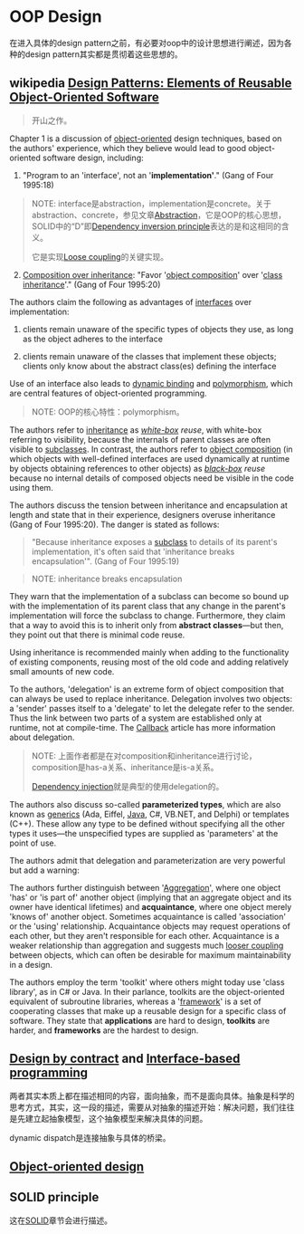 # OOP Design

在进入具体的design pattern之前，有必要对oop中的设计思想进行阐述，因为各种的design pattern其实都是贯彻着这些思想的。

## wikipedia [Design Patterns: Elements of Reusable Object-Oriented Software](https://en.wikipedia.org/wiki/Design_Patterns)

> 开山之作。

Chapter 1 is a discussion of [object-oriented](https://en.wikipedia.org/wiki/Object-oriented) design techniques, based on the authors' experience, which they believe would lead to good object-oriented software design, including:

1) "Program to an 'interface', not an '**implementation'**." (Gang of Four 1995:18)

> NOTE: interface是abstraction，implementation是concrete。关于abstraction、concrete，参见文章[Abstraction](https://dengking.github.io/Post/Abstraction/Abstraction/)，它是OOP的核心思想，SOLID中的“D”即[Dependency inversion principle](https://en.wikipedia.org/wiki/Dependency_inversion_principle)表达的是和这相同的含义。
>
> 它是实现[Loose coupling](https://en.wikipedia.org/wiki/Loose_coupling)的关键实现。

2) [Composition over inheritance](https://en.wikipedia.org/wiki/Composition_over_inheritance): "Favor '[object composition](https://en.wikipedia.org/wiki/Object_composition)' over '[class inheritance](https://en.wikipedia.org/wiki/Inheritance_(computer_science))'." (Gang of Four 1995:20)



The authors claim the following as advantages of [interfaces](https://en.wikipedia.org/wiki/Interface_(computer_science)) over implementation:

1) clients remain unaware of the specific types of objects they use, as long as the object adheres to the interface

2) clients remain unaware of the classes that implement these objects; clients only know about the abstract class(es) defining the interface

Use of an interface also leads to [dynamic binding](https://en.wikipedia.org/wiki/Dynamic_dispatch) and [polymorphism](https://en.wikipedia.org/wiki/Polymorphism_in_object-oriented_programming), which are central features of object-oriented programming.

> NOTE: OOP的核心特性：polymorphism。

The authors refer to [inheritance](https://en.wikipedia.org/wiki/Inheritance_(object-oriented_programming)) as *[white-box](https://en.wikipedia.org/wiki/White_box_(software_engineering)) reuse*, with white-box referring to visibility, because the internals of parent classes are often visible to [subclasses](https://en.wikipedia.org/wiki/Subclass_(computer_science)). In contrast, the authors refer to [object composition](https://en.wikipedia.org/wiki/Object_composition) (in which objects with well-defined interfaces are used dynamically at runtime by objects obtaining references to other objects) as *[black-box](https://en.wikipedia.org/wiki/Black_box) reuse* because no internal details of composed objects need be visible in the code using them.

The authors discuss the tension between inheritance and encapsulation at length and state that in their experience, designers overuse inheritance (Gang of Four 1995:20). The danger is stated as follows:

> "Because inheritance exposes a [subclass](https://en.wikipedia.org/wiki/Subclass_(computer_science)) to details of its parent's implementation, it's often said that 'inheritance breaks encapsulation'". (Gang of Four 1995:19)

> NOTE: inheritance breaks encapsulation

They warn that the implementation of a subclass can become so bound up with the implementation of its parent class that any change in the parent's implementation will force the subclass to change. Furthermore, they claim that a way to avoid this is to inherit only from **abstract classes**—but then, they point out that there is minimal code reuse.

Using inheritance is recommended mainly when adding to the functionality of existing components, reusing most of the old code and adding relatively small amounts of new code.

To the authors, 'delegation' is an extreme form of object composition that can always be used to replace inheritance. Delegation involves two objects: a 'sender' passes itself to a 'delegate' to let the delegate refer to the sender. Thus the link between two parts of a system are established only at runtime, not at compile-time. The [Callback](https://en.wikipedia.org/wiki/Callback_(computer_science)) article has more information about delegation.

> NOTE: 上面作者都是在对composition和inheritance进行讨论，composition是has-a关系、inheritance是is-a关系。
>
> [Dependency injection](https://en.wikipedia.org/wiki/Dependency_injection)就是典型的使用delegation的。	





The authors also discuss so-called **parameterized types**, which are also known as [generics](https://en.wikipedia.org/wiki/Generic_programming) (Ada, Eiffel, [Java](https://en.wikipedia.org/wiki/Generics_in_Java), C#, VB.NET, and Delphi) or templates (C++). These allow any type to be defined without specifying all the other types it uses—the unspecified types are supplied as 'parameters' at the point of use.

The authors admit that delegation and parameterization are very powerful but add a warning:



The authors further distinguish between '[Aggregation](https://en.wikipedia.org/wiki/Object_composition#Aggregation)', where one object 'has' or 'is part of' another object (implying that an aggregate object and its owner have identical lifetimes) and **acquaintance**, where one object merely 'knows of' another object. Sometimes acquaintance is called 'association' or the 'using' relationship. Acquaintance objects may request operations of each other, but they aren't responsible for each other. Acquaintance is a weaker relationship than aggregation and suggests much [looser coupling](https://en.wikipedia.org/wiki/Loose_coupling) between objects, which can often be desirable for maximum maintainability in a design.

The authors employ the term 'toolkit' where others might today use 'class library', as in C# or Java. In their parlance, toolkits are the object-oriented equivalent of subroutine libraries, whereas a '[framework](https://en.wikipedia.org/wiki/Software_framework)' is a set of cooperating classes that make up a reusable design for a specific class of software. They state that **applications** are hard to design, **toolkits** are harder, and **frameworks** are the hardest to design.





## [Design by contract](https://en.wikipedia.org/wiki/Design_by_contract) and [Interface-based programming](https://en.wikipedia.org/wiki/Interface-based_programming)

两者其实本质上都在描述相同的内容，面向抽象，而不是面向具体。抽象是科学的思考方式，其实，这一段的描述，需要从对抽象的描述开始：解决问题，我们往往是先建立起抽象模型，这个抽象模型来解决具体的问题。

dynamic dispatch是连接抽象与具体的桥梁。

## [Object-oriented design](https://en.wikipedia.org/wiki/Object-oriented_design)



## SOLID principle

这在[SOLID](./SOLID/SOLID.md)章节会进行描述。



